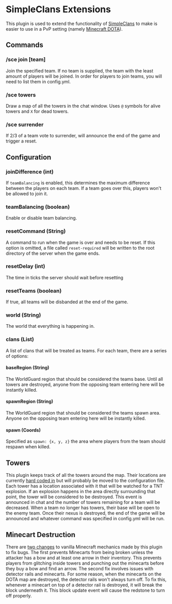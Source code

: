 SimpleClans Extensions
=======================

This plugin is used to extend the functionality of [SimpleClans](http://dev.bukkit.org/bukkit-plugins/simpleclans/) to make is easier to use in a PvP setting (namely [Minecraft DOTA](https://github.com/barroncraft/minecraft-dota)).

Commands
--------

### /sce join [team]

Join the specified team.  If no team is supplied, the team with the least amount of players will be joined.  In order for players to join teams, you will need to list them in config.yml.

### /sce towers

Draw a map of all the towers in the chat window.  Uses `@` symbols for alive towers and `X` for dead towers.

### /sce surrender

If 2/3 of a team vote to surrender, will announce the end of the game and trigger a reset.

Configuration
-------------

### joinDifference (int)

If `teamBalancing` is enabled, this determines the maximum difference between the players on each team.  If a team goes over this, players won't be allowed to join it.

### teamBalancing (boolean)

Enable or disable team balancing.

### resetCommand (String)

A command to run when the game is over and needs to be reset.  If this option is omitted, a file called `reset-required` will be written to the root directory of the server when the game ends.

### resetDelay (int)

The time in ticks the server should wait before resetting

### resetTeams (boolean)

If true, all teams will be disbanded at the end of the game.

### world (String)

The world that everything is happening in.

### clans (List)

A list of clans that will be treated as teams.  For each team, there are a series of options:

#### baseRegion (String)

The WorldGuard region that should be considered the teams base.  Until all towers are destroyed, anyone from the opposing team entering here will be instantly killed.

#### spawnRegion (String)

The WorldGuard region that should be considered the teams spawn area.  Anyone on the opposing team entering here will be instantly killed.

#### spawn (Coords)

Specified as `spawn: {x, y, z}` the area where players from the team should respawn when killed.

Towers
------

This plugin keeps track of all the towers around the map.  Their locations are currently [hard coded in](https://github.com/barroncraft/SimpleClansExtensions/blob/master/src/main/java/com/barroncraft/sce/ExtensionsListener.java#L47) but will probably be moved to the configuration file.  Each tower has a location associated with it that will be watched for a TNT explosion.  If an explosion happens in the area directly surrounding that point, the tower will be considered to be destroyed.  This event is announced in chat and the number of towers remaining for a team will be decreased.  When a team no longer has towers, their base will be open to the enemy team.  Once their nexus is destroyed, the end of the game will be announced and whatever command was specified in config.yml will be run.  

Minecart Destruction
--------------------

There are [two changes](https://github.com/barroncraft/SimpleClansExtensions/blob/master/src/main/java/com/barroncraft/sce/ExtensionsListener.java#L110) to vanilla Minecraft mechanics made by this plugin to fix bugs.  The first prevents Minecarts from being broken unless the attacker has a bow and at least one arrow in their inventory.  This prevents players from glitching inside towers and punching out the minecarts before they buy a bow and find an arrow.  The second fix involves issues with detector rails and minecarts.  For some reason, when the minecarts on the DOTA map are destroyed, the detector rails won't always turn off.  To fix this, whenever a minecart on top of a detector rail is destroyed, it will break the block underneath it.  This block update event will cause the redstone to turn off properly.

